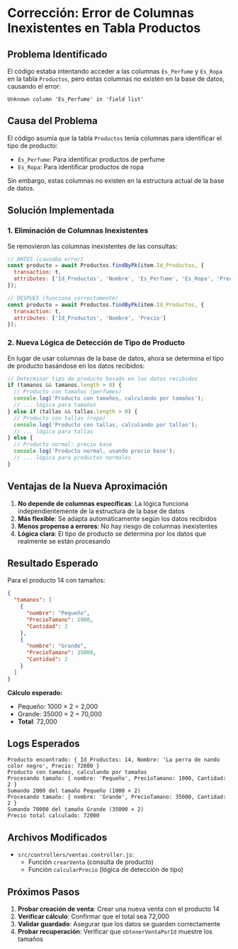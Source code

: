 # Corrección: Error de Columnas Inexistentes en Tabla Productos

## Problema Identificado

El código estaba intentando acceder a las columnas `Es_Perfume` y `Es_Ropa` en la tabla `Productos`, pero estas columnas no existen en la base de datos, causando el error:

```
Unknown column 'Es_Perfume' in 'field list'
```

## Causa del Problema

El código asumía que la tabla `Productos` tenía columnas para identificar el tipo de producto:
- `Es_Perfume`: Para identificar productos de perfume
- `Es_Ropa`: Para identificar productos de ropa

Sin embargo, estas columnas no existen en la estructura actual de la base de datos.

## Solución Implementada

### 1. Eliminación de Columnas Inexistentes

Se removieron las columnas inexistentes de las consultas:

```javascript
// ANTES (causaba error)
const producto = await Productos.findByPk(item.Id_Productos, { 
  transaction: t,
  attributes: ['Id_Productos', 'Nombre', 'Es_Perfume', 'Es_Ropa', 'Precio']
});

// DESPUÉS (funciona correctamente)
const producto = await Productos.findByPk(item.Id_Productos, { 
  transaction: t,
  attributes: ['Id_Productos', 'Nombre', 'Precio']
});
```

### 2. Nueva Lógica de Detección de Tipo de Producto

En lugar de usar columnas de la base de datos, ahora se determina el tipo de producto basándose en los datos recibidos:

```javascript
// Determinar tipo de producto basado en los datos recibidos
if (tamanos && tamanos.length > 0) {
  // Producto con tamaños (perfumes)
  console.log('Producto con tamaños, calculando por tamaños');
  // ... lógica para tamaños
} else if (tallas && tallas.length > 0) {
  // Producto con tallas (ropa)
  console.log('Producto con tallas, calculando por tallas');
  // ... lógica para tallas
} else {
  // Producto normal: precio base
  console.log('Producto normal, usando precio base');
  // ... lógica para productos normales
}
```

## Ventajas de la Nueva Aproximación

1. **No depende de columnas específicas**: La lógica funciona independientemente de la estructura de la base de datos
2. **Más flexible**: Se adapta automáticamente según los datos recibidos
3. **Menos propenso a errores**: No hay riesgo de columnas inexistentes
4. **Lógica clara**: El tipo de producto se determina por los datos que realmente se están procesando

## Resultado Esperado

Para el producto 14 con tamaños:
```json
{
  "tamanos": [
    {
      "nombre": "Pequeño",
      "PrecioTamano": 1000,
      "Cantidad": 2
    },
    {
      "nombre": "Grande",
      "PrecioTamano": 35000,
      "Cantidad": 2
    }
  ]
}
```

**Cálculo esperado:**
- Pequeño: 1000 × 2 = 2,000
- Grande: 35000 × 2 = 70,000
- **Total**: 72,000

## Logs Esperados

```
Producto encontrado: { Id_Productos: 14, Nombre: 'La perra de nando color negro', Precio: 72000 }
Producto con tamaños, calculando por tamaños
Procesando tamaño: { nombre: 'Pequeño', PrecioTamano: 1000, Cantidad: 2 }
Sumando 2000 del tamaño Pequeño (1000 × 2)
Procesando tamaño: { nombre: 'Grande', PrecioTamano: 35000, Cantidad: 2 }
Sumando 70000 del tamaño Grande (35000 × 2)
Precio total calculado: 72000
```

## Archivos Modificados

- `src/controllers/ventas.controller.js`: 
  - Función `crearVenta` (consulta de producto)
  - Función `calcularPrecio` (lógica de detección de tipo)

## Próximos Pasos

1. **Probar creación de venta**: Crear una nueva venta con el producto 14
2. **Verificar cálculo**: Confirmar que el total sea 72,000
3. **Validar guardado**: Asegurar que los datos se guarden correctamente
4. **Probar recuperación**: Verificar que `obtenerVentaPorId` muestre los tamaños
